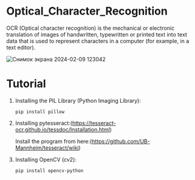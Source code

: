 # Optical_Character_Recognition

OCR (Optical character recognition) is the mechanical or electronic translation of images of handwritten, typewritten or printed text into text data that is used to represent characters in a computer (for example, in a text editor).

![Снимок экрана 2024-02-09 123042](https://github.com/BernikovaLera/Optical_Character_Recognition/assets/109979423/8b39371e-c83f-4121-bb70-6a985d76c806)


# Tutorial

1. Installing the PIL Library (Python Imaging Library):
   
    ```pip install pillow```

2. Installing pytesseract:(https://tesseract-ocr.github.io/tessdoc/Installation.html)
   
    Install the program from here:(https://github.com/UB-Mannheim/tesseract/wiki)
   
3. Installing OpenCV (cv2):
   
    ```pip install opencv-python```
